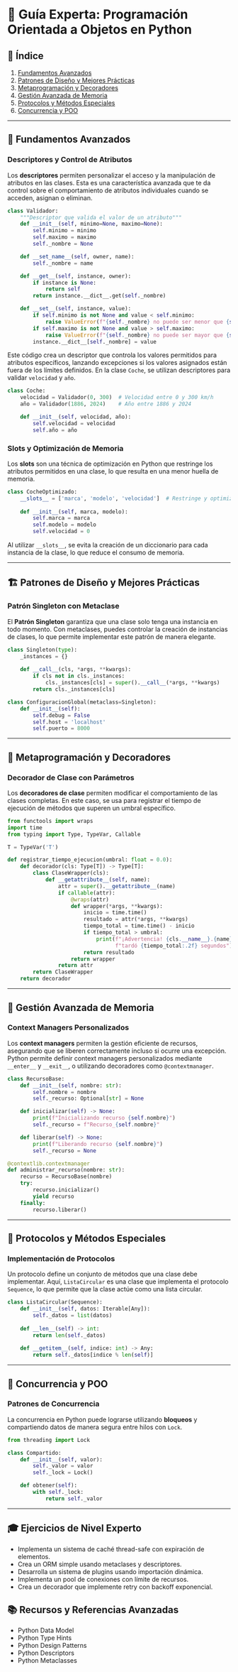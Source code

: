 
# 🐍 Guía Experta: Programación Orientada a Objetos en Python

## 📑 Índice
1. [Fundamentos Avanzados](#fundamentos-avanzados)
2. [Patrones de Diseño y Mejores Prácticas](#patrones-de-diseño-y-mejores-prácticas)
3. [Metaprogramación y Decoradores](#metaprogramación-y-decoradores)
4. [Gestión Avanzada de Memoria](#gestión-avanzada-de-memoria)
5. [Protocolos y Métodos Especiales](#protocolos-y-métodos-especiales)
6. [Concurrencia y POO](#concurrencia-y-poo)

---

## 🎯 Fundamentos Avanzados

### Descriptores y Control de Atributos

Los **descriptores** permiten personalizar el acceso y la manipulación de atributos en las clases. Esta es una característica avanzada que te da control sobre el comportamiento de atributos individuales cuando se acceden, asignan o eliminan.

```python
class Validador:
    """Descriptor que valida el valor de un atributo"""
    def __init__(self, minimo=None, maximo=None):
        self.minimo = minimo
        self.maximo = maximo
        self._nombre = None

    def __set_name__(self, owner, name):
        self._nombre = name

    def __get__(self, instance, owner):
        if instance is None:
            return self
        return instance.__dict__.get(self._nombre)

    def __set__(self, instance, value):
        if self.minimo is not None and value < self.minimo:
            raise ValueError(f"{self._nombre} no puede ser menor que {self.minimo}")
        if self.maximo is not None and value > self.maximo:
            raise ValueError(f"{self._nombre} no puede ser mayor que {self.maximo}")
        instance.__dict__[self._nombre] = value
```

Este código crea un descriptor que controla los valores permitidos para atributos específicos, lanzando excepciones si los valores asignados están fuera de los límites definidos. En la clase `Coche`, se utilizan descriptores para validar `velocidad` y `año`.

```python
class Coche:
    velocidad = Validador(0, 300)  # Velocidad entre 0 y 300 km/h
    año = Validador(1886, 2024)    # Año entre 1886 y 2024

    def __init__(self, velocidad, año):
        self.velocidad = velocidad
        self.año = año
```

### Slots y Optimización de Memoria

Los **slots** son una técnica de optimización en Python que restringe los atributos permitidos en una clase, lo que resulta en una menor huella de memoria.

```python
class CocheOptimizado:
    __slots__ = ['marca', 'modelo', 'velocidad']  # Restringe y optimiza atributos
    
    def __init__(self, marca, modelo):
        self.marca = marca
        self.modelo = modelo
        self.velocidad = 0
```

Al utilizar `__slots__`, se evita la creación de un diccionario para cada instancia de la clase, lo que reduce el consumo de memoria.

---

## 🏗️ Patrones de Diseño y Mejores Prácticas

### Patrón Singleton con Metaclase

El **Patrón Singleton** garantiza que una clase solo tenga una instancia en todo momento. Con metaclases, puedes controlar la creación de instancias de clases, lo que permite implementar este patrón de manera elegante.

```python
class Singleton(type):
    _instances = {}
    
    def __call__(cls, *args, **kwargs):
        if cls not in cls._instances:
            cls._instances[cls] = super().__call__(*args, **kwargs)
        return cls._instances[cls]

class ConfiguracionGlobal(metaclass=Singleton):
    def __init__(self):
        self.debug = False
        self.host = 'localhost'
        self.puerto = 8000
```

---

## 🔄 Metaprogramación y Decoradores

### Decorador de Clase con Parámetros

Los **decoradores de clase** permiten modificar el comportamiento de las clases completas. En este caso, se usa para registrar el tiempo de ejecución de métodos que superen un umbral específico.

```python
from functools import wraps
import time
from typing import Type, TypeVar, Callable

T = TypeVar('T')

def registrar_tiempo_ejecucion(umbral: float = 0.0):
    def decorador(cls: Type[T]) -> Type[T]:
        class ClaseWrapper(cls):
            def __getattribute__(self, name):
                attr = super().__getattribute__(name)
                if callable(attr):
                    @wraps(attr)
                    def wrapper(*args, **kwargs):
                        inicio = time.time()
                        resultado = attr(*args, **kwargs)
                        tiempo_total = time.time() - inicio
                        if tiempo_total > umbral:
                            print(f"¡Advertencia! {cls.__name__}.{name} "
                                  f"tardó {tiempo_total:.2f} segundos")
                        return resultado
                    return wrapper
                return attr
        return ClaseWrapper
    return decorador
```

---

## 🧮 Gestión Avanzada de Memoria

### Context Managers Personalizados

Los **context managers** permiten la gestión eficiente de recursos, asegurando que se liberen correctamente incluso si ocurre una excepción. Python permite definir context managers personalizados mediante `__enter__` y `__exit__`, o utilizando decoradores como `@contextmanager`.

```python
class RecursoBase:
    def __init__(self, nombre: str):
        self.nombre = nombre
        self._recurso: Optional[str] = None

    def inicializar(self) -> None:
        print(f"Inicializando recurso {self.nombre}")
        self._recurso = f"Recurso_{self.nombre}"

    def liberar(self) -> None:
        print(f"Liberando recurso {self.nombre}")
        self._recurso = None
```

```python
@contextlib.contextmanager
def administrar_recurso(nombre: str):
    recurso = RecursoBase(nombre)
    try:
        recurso.inicializar()
        yield recurso
    finally:
        recurso.liberar()
```

---

## 📜 Protocolos y Métodos Especiales

### Implementación de Protocolos

Un protocolo define un conjunto de métodos que una clase debe implementar. Aquí, `ListaCircular` es una clase que implementa el protocolo `Sequence`, lo que permite que la clase actúe como una lista circular.

```python
class ListaCircular(Sequence):
    def __init__(self, datos: Iterable[Any]):
        self._datos = list(datos)
        
    def __len__(self) -> int:
        return len(self._datos)
    
    def __getitem__(self, indice: int) -> Any:
        return self._datos[indice % len(self)]
```

---

## 🔄 Concurrencia y POO

### Patrones de Concurrencia

La concurrencia en Python puede lograrse utilizando **bloqueos** y compartiendo datos de manera segura entre hilos con `Lock`.

```python
from threading import Lock

class Compartido:
    def __init__(self, valor):
        self._valor = valor
        self._lock = Lock()

    def obtener(self):
        with self._lock:
            return self._valor
```

--- 

## 🎓 Ejercicios de Nivel Experto
- Implementa un sistema de caché thread-safe con expiración de elementos.
- Crea un ORM simple usando metaclases y descriptores.
- Desarrolla un sistema de plugins usando importación dinámica.
- Implementa un pool de conexiones con límite de recursos.
- Crea un decorador que implemente retry con backoff exponencial.

## 📚 Recursos y Referencias Avanzadas

- Python Data Model
- Python Type Hints
- Python Design Patterns
- Python Descriptors
- Python Metaclasses
